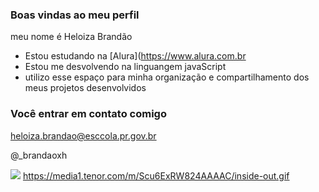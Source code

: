 ### Boas vindas ao meu perfil 

meu nome é Heloiza Brandão

- Estou estudando na [Alura](https://www.alura.com.br
-  Estou me desvolvendo na linguangem javaScript
-  utilizo esse espaço para minha organização e compartilhamento dos meus projetos desenvolvidos

  ### Você entrar em contato comigo

  heloiza.brandao@esccola.pr.gov.br

  @_brandaoxh

![](  https://media1.tenor.com/m/Scu6ExRW824AAAAC/inside-out.gif)
  https://media1.tenor.com/m/Scu6ExRW824AAAAC/inside-out.gif
